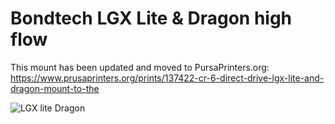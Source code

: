 # Bondtech LGX Lite & Dragon high flow
This mount has been updated and moved to PursaPrinters.org:
https://www.prusaprinters.org/prints/137422-cr-6-direct-drive-lgx-lite-and-dragon-mount-to-the

![LGX lite   Dragon](https://user-images.githubusercontent.com/13643644/143779792-d25c6f4a-7b5c-43e7-b1c8-b68ec595c774.png)



